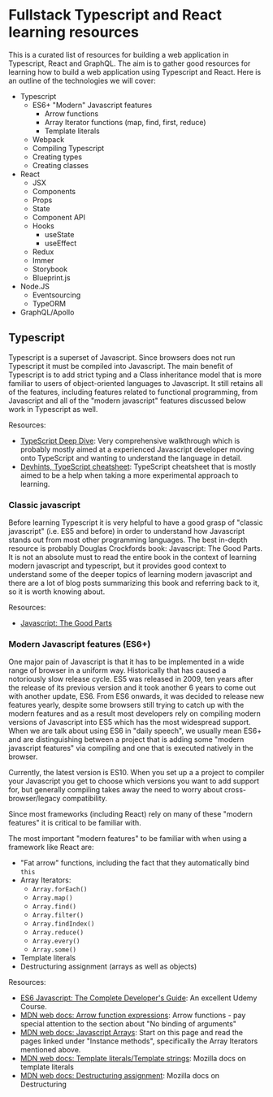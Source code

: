 # Fullstack Typescript and React learning resources

This is a curated list of resources for building a web application in Typescript, React and GraphQL. The aim is to gather good resources for learning how to build a web application using Typescript and React. Here is an outline of the technologies we will cover:

- Typescript
  - ES6+ "Modern" Javascript features
    - Arrow functions
    - Array Iterator functions (map, find, first, reduce)
    - Template literals
  - Webpack
  - Compiling Typescript
  - Creating types
  - Creating classes
- React
  - JSX
  - Components
  - Props
  - State
  - Component API
  - Hooks
    - useState
    - useEffect
  - Redux
  - Immer
  - Storybook
  - Blueprint.js
- Node.JS
  - Eventsourcing
  - TypeORM
- GraphQL/Apollo

## Typescript

Typescript is a superset of Javascript. Since browsers does not run Typescript it must be compiled into Javascript. The main benefit of Typescript is to add strict typing and a Class inheritance model that is more familiar to users of object-oriented languages to Javascript. It still retains all of the features, including features related to functional programming, from Javascript and all of the "modern javascript" features discussed below work in Typescript as well.

Resources:
- [TypeScript Deep Dive](https://basarat.gitbooks.io/typescript/content/docs/getting-started.html): Very comprehensive walkthrough which is probably mostly aimed at a experienced Javascript developer moving onto TypeScript and wanting to understand the language in detail.
- [Devhints, TypeScript cheatsheet](https://devhints.io/typescript): TypeScript cheatsheet that is mostly aimed to be a help when taking a more experimental approach to learning.

### Classic javascript

Before learning Typescript it is very helpful to have a good grasp of "classic javascript" (i.e. ES5 and before) in order to understand how Javascript stands out from most other programming languages. The best in-depth resource is probably Douglas Crockfords book: Javascript: The Good Parts. It is not an absolute must to read the entire book in the context of learning modern javascript and typescript, but it provides good context to understand some of the deeper topics of learning modern javascript and there are a lot of blog posts summarizing this book and referring back to it, so it is worth knowing about.

Resources:
- [Javascript: The Good Parts](https://www.amazon.com/JavaScript-Good-Parts-Douglas-Crockford/dp/0596517742)

### Modern Javascript features (ES6+)

One major pain of Javascript is that it has to be implemented in a wide range of browser in a uniform way. Historically that has caused a notoriously slow release cycle. ES5 was released in 2009, ten years after the release of its previous version and it took another 6 years to come out with another update, ES6. From ES6 onwards, it was decided to release new features yearly, despite some browsers still trying to catch up with the modern features and as a result most developers rely on compiling modern versions of Javascript into ES5 which has the most widespread support. When we are talk about using ES6 in "daily speech", we usually mean ES6+ and are distinguishing between a project that is adding some "modern javascript features" via compiling and one that is executed natively in the browser.

Currently, the latest version is ES10. When you set up a a project to compiler your Javascript you get to choose which versions you want to add support for, but generally compiling takes away the need to worry about cross-browser/legacy compatibility.

Since most frameworks (including React) rely on many of these "modern features" it is critical to be familiar with.

The most important "modern features" to be familiar with when using a framework like React are:

- "Fat arrow" functions, including the fact that they automatically bind `this`
- Array Iterators: 
  - `Array.forEach()`
  - `Array.map()`
  - `Array.find()`
  - `Array.filter()`
  - `Array.findIndex()`
  - `Array.reduce()`
  - `Array.every()`
  - `Array.some()`
- Template literals
- Destructuring assignment (arrays as well as objects)

Resources:
- [ES6 Javascript: The Complete Developer's Guide](https://www.udemy.com/course/javascript-es6-tutorial): An excellent Udemy Course.
- [MDN web docs: Arrow function expressions](https://developer.mozilla.org/en-US/docs/Web/JavaScript/Reference/Functions/Arrow_functions): Arrow functions - pay special attention to the section about "No binding of arguments"
- [MDN web docs: Javascript Arrays](https://developer.mozilla.org/en-US/docs/Web/JavaScript/Reference/Global_Objects/Array): Start on this page and read the pages linked under "Instance methods", specifically the Array Iterators mentioned above.
- [MDN web docs: Template literals/Template strings](https://developer.mozilla.org/en-US/docs/Web/JavaScript/Reference/Template_literals): Mozilla docs on template literals
- [MDN web docs: Destructuring assignment](https://developer.mozilla.org/en-US/docs/Web/JavaScript/Reference/Operators/Destructuring_assignment): Mozilla docs on Destructuring
